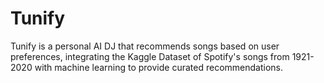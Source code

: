 # Tunify
Tunify is a personal AI DJ that recommends songs based on user preferences, integrating the Kaggle Dataset of Spotify's songs from 1921-2020 with machine learning to provide curated recommendations.
